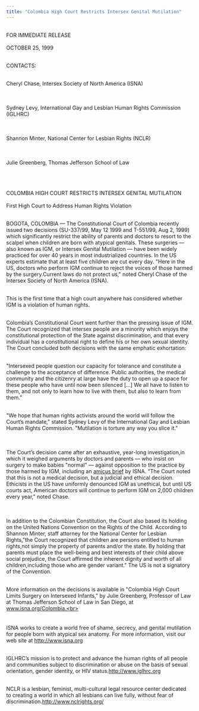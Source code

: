 ```yaml
---
title: "Colombia High Court Restricts Intersex Genital Mutilation"
---
```


<br>FOR <span class="caps">IMMEDIATE</span> <span class="caps">RELEASE</span>  
<br>OCTOBER 25, 1999<br>

<br>CONTACTS:<br>

<br>Cheryl Chase, Intersex Society of North America (<span class="caps">ISNA</span>)  
<br>

<br>Sydney Levy, International Gay and Lesbian Human Rights Commission (<span class="caps">IGLHRC</span>)  
<br>

<br>Shannon Minter, National Center for Lesbian Rights (<span class="caps">NCLR</span>)  
<br>

<br>Julie Greenberg, Thomas Jefferson School of Law  
<br></A><br>

<br>COLOMBIA <span class="caps">HIGH</span> <span class="caps">COURT</span> <span class="caps">RESTRICTS</span> <span class="caps">INTERSEX</span> <span class="caps">GENITAL</span> <span class="caps">MUTILATION</span>  
<br>First High Court to Address Human Rights Violation<br>

<br>BOGOTA, <span class="caps">COLOMBIA</span> &#8212; The Constitutional Court of Colombia recently issued two decisions (SU-337/99, May 12 1999 and T-551/99, Aug 2, 1999) which significantly restrict the ability of parents and doctors to resort to the scalpel when children are born with atypical genitals. These surgeries &#8212; also known as <span class="caps">IGM</span>, or Intersex Genital Mutilation &#8212; have been widely practiced for over 40 years in most industrialized countries. In the US experts estimate that at least five children are cut every day. "Here in the US, doctors who perform <span class="caps">IGM</span> continue to reject the voices of those harmed by the surgery.Current laws do not protect us," noted Cheryl Chase of the Intersex Society of North America (<span class="caps">ISNA</span>).<br>

<br>This is the first time that a high court anywhere has considered whether <span class="caps">IGM</span> is a violation of human rights.<br>

<br>Colombia&#8217;s Constitutional Court went further than the pressing issue of <span class="caps">IGM</span>. The Court recognized that intersex people are a minority which enjoys the constitutional protection of the State against discrimination, and that every individual has a constitutional right to define his or her own sexual identity. The Court concluded both decisions with the same emphatic exhortation:<br>

<br>"Intersexed people question our capacity for tolerance and constitute a challenge to the acceptance of difference. Public authorities, the medical community and the citizenry at large have the duty to open up a space for these people who have until now been silenced [&#8230;] We all have to listen to them, and not only to learn how to live with them, but also to learn from them."<br>

<br>"We hope that human rights activists around the world will follow the Court&#8217;s mandate," stated Sydney Levy of the International Gay and Lesbian Human Rights Commission. "Mutilation is torture any way you slice it."<br><br>

<br>The Court&#8217;s decision came after an exhaustive, year-long investigation,in which it weighed arguments by doctors and parents &#8212; who insist on surgery to make babies "normal" &#8212; against opposition to the practice by those harmed by <span class="caps">IGM</span>, including an <A HREF="/colombia">amicus brief</A> by <span class="caps">ISNA</span>. "The Court noted that this is not a medical decision, but a judicial and ethical decision. Ethicists in the US have uniformly denounced <span class="caps">IGM</span> as unethical, but until US courts act, American doctors will continue to perform <span class="caps">IGM</span> on 2,000 children every year," noted Chase.<br><br>

<br>In addition to the Colombian Constitution, the Court also based its holding on the United Nations Convention on the Rights of the Child. According to Shannon Minter, staff attorney for the National Center for Lesbian Rights,"the Court recognized that children are persons entitled to human rights,not simply the property of parents and/or the state. By holding that parents must place the well-being and best interests of their child above social prejudice, the Court affirmed the inherent dignity and worth of all children,including those who are gender variant." The US is not a signatory of the Convention.<br>

<br>More information on the decisions is available in "Colombia High Court Limits Surgery on Intersexed Infants," by Julie Greenberg, Professor of Law at Thomas Jefferson School of Law in San Diego, at www.isna.org/Colombia.<br><img src="/img/line-h.gif" width=420 height=4 alt="" align=center>

<br>ISNA works to create a world free of shame, secrecy, and genital mutilation<br>for people born with atypical sex anatomy. For more information, visit our<br>web site at <A HREF="http://www.isna.org/">http://www.isna.org</A><br>

<br>IGLHRC&#8217;s mission is to protect and advance the human rights of all people and communities subject to discrimination or abuse on the basis of sexual orientation, gender identity, or <span class="caps">HIV</span> status.<A HREF="http://www.iglhrc.org/">http://www.iglhrc.org</A><br>

<br>NCLR is a lesbian, feminist, multi-cultural legal resource center dedicated<br>to creating a world in which all lesbians can live fully, without fear of<br>discrimination.<A HREF="http://www.nclrights.org/">http://www.nclrights.org/</A><br>